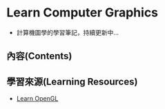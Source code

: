 # Learn Computer Graphics

* 計算機圖學的學習筆記，持續更新中...

## 內容(Contents)

## 學習來源(Learning Resources)
* [Learn OpenGL](https://learnopengl.com/)
